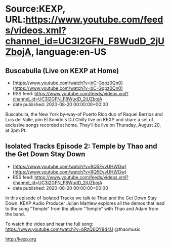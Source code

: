 # Source:KEXP, URL:https://www.youtube.com/feeds/videos.xml?channel_id=UC3I2GFN_F8WudD_2jUZbojA, language:en-US

## Buscabulla (Live on KEXP at Home)
 - [https://www.youtube.com/watch?v=bC-Gqpz0Qn0](https://www.youtube.com/watch?v=bC-Gqpz0Qn0)
 - RSS feed: https://www.youtube.com/feeds/videos.xml?channel_id=UC3I2GFN_F8WudD_2jUZbojA
 - date published: 2020-08-20 00:00:00+00:00

Buscabulla, the New York by-way-of Puerto Rico duo of Raquel Berrios and Luis del Valle, join El Sonido's DJ Chilly live on KEXP and share a set of exclusive songs recorded at home. They'll be live on Thursday, August 20, at 3pm Pt.

## Isolated Tracks Episode 2: Temple by Thao and the Get Down Stay Down
 - [https://www.youtube.com/watch?v=RQ5EvvUHWGw](https://www.youtube.com/watch?v=RQ5EvvUHWGw)
 - RSS feed: https://www.youtube.com/feeds/videos.xml?channel_id=UC3I2GFN_F8WudD_2jUZbojA
 - date published: 2020-08-20 00:00:00+00:00

In this episode of Isolated Tracks we talk to Thao and the Get Down Stay Down. KEXP Audio Producer Julian Martlew explores all the demos that lead to the song "Temple" from the album "Temple" with Thao and Adam from the band. 

To watch the video and hear the full song: https://www.youtube.com/watch?v=bRzQ6QY8d4U
@thaomusic 

http://kexp.org

